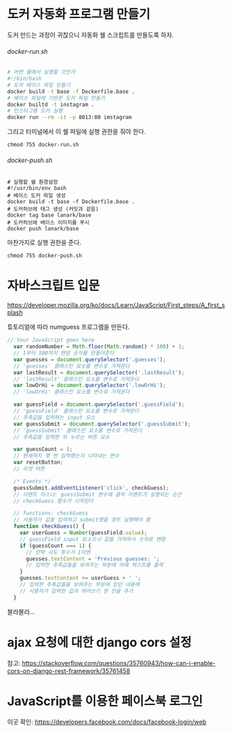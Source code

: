 # 도커 자동화 프로그램 만들기

도커 만드는 과정이 귀찮으니 자동화 쉘 스크립트를 만들도록 하자.

###### docker-run.sh

```sh
# 어떤 쉘에서 실행할 것인가
#!/bin/bash
# 도커 베이스 파일 만들기
docker build -t base -f Dockerfile.base .
# 베이스 파일에 기반한 도커 파일 만들기
docker builtd -t instagram .
# 인스타그램 도커 실행
docker run --rm -it -p 8013:80 imstagram
```



그리고 터미널에서 이 쉘 파일에 실행 권한을 줘야 한다.

```shell
chmod 755 docker-run.sh
```



###### docker-push.sh

```shell
# 실행할 쉘 환경설정
#!/usr/bin/env bash
# 베이스 도커 파일 생성
docker build -t base -f Dockerfile.base .
# 도커허브에 태그 생성 (커밋과 같음)
docker tag base lanark/base
# 도커허브에 베이스 이미지를 푸시 
docker push lanark/base
```



마찬가지로 실행 권한을 준다.

```shell
chmod 755 docker-push.sh
```



# 자바스크립트 입문



https://developer.mozilla.org/ko/docs/Learn/JavaScript/First_steps/A_first_splash

튜토리얼에 따라 numguess 프로그램을 만든다.

```javascript
// Your JavaScript goes here
  var randomNumber = Math.floor(Math.random() * 100) + 1;
  // 1부터 100까지 랜덤 숫자를 만들어준다
  var guesses = document.querySelector('.guesses');
  // 'guesses' 클래스인 요소를 변수로 가져온다
  var lastResult = document.querySelector('.lastResult');
  // 'lastResult' 클래스인 요소를 변수로 가져온다
  var lowOrHi = document.querySelector('.lowOrHi');
  // 'lowOrHi' 클래스인 요소를 변수로 가져온다

  var guessField = document.querySelector('.guessField');
  // 'guessField' 클래스인 요소를 변수로 가져온다
  // 추측값을 입력하는 input 요소
  var guessSubmit = document.querySelector('.guessSubmit');
  // 'guessSubmit' 클래스인 요소를 변수로 가져온다
  // 추측값을 입력한 뒤 누르는 버튼 요소

  var guessCount = 1;
  // 현재까지 몇 번 입력했는지 나타내는 변수
  var resetButton;
  // 리셋 버튼

  /* Events */
  guessSubmit.addEventListener('click', checkGuess);
  // 이벤트 리스너: guessSubmit 변수에 클릭 이벤트가 실행되는 순간
  // checkGuess 함수가 시작된다

  // functions: checkGuess
  // 사용자가 값을 입력하고 submit했을 경우 실행해야 함
  function checkGuess() {
    var userGuess = Number(guessField.value);
    // guessField input 요소으ㅟ 값을 가져와서 숫자로 변환
    if (guessCount === 1) {
      // 만약 시도 횟수가 1이면
      guesses.textContent = 'Previous guesses: ';
      // 입력한 추측값들을 보여주는 부분에 아래 텍스트를 출력
    }
    guesses.textContent += userGuess + ' ';
    // 입력한 추측값들을 보여주는 부분에 있던 내용에
    // 사용자가 입력한 값과 띄어쓰기 한 칸을 추가
  }

```



블라블라...



# ajax 요청에 대한 django cors 설정

참고: https://stackoverflow.com/questions/35760943/how-can-i-enable-cors-on-django-rest-framework/35761458

# JavaScript를 이용한 페이스북 로그인



이곳 확인: https://developers.facebook.com/docs/facebook-login/web





